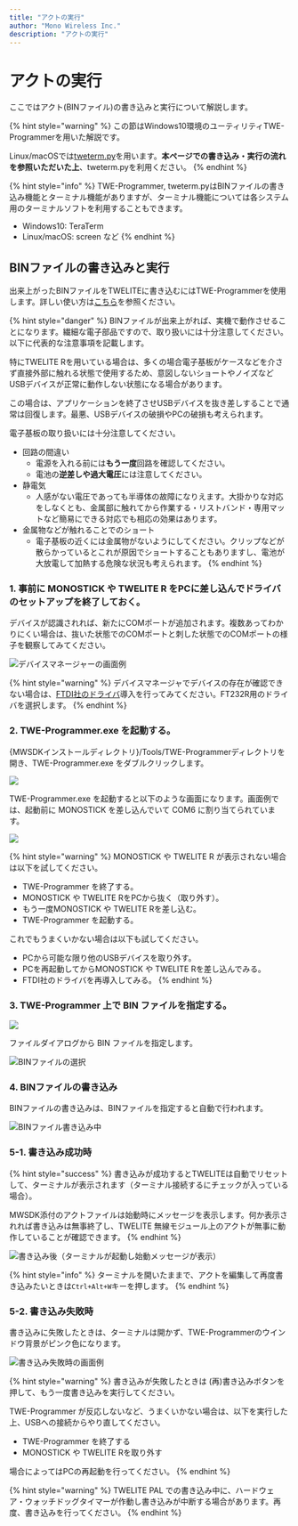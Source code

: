 ```yaml
---
title: "アクトの実行"
author: "Mono Wireless Inc."
description: "アクトの実行"
---
```


# アクトの実行

ここではアクト(BINファイル)の書き込みと実行について解説します。

{% hint style="warning" %}
この節はWindows10環境のユーティリティTWE-Programmerを用いた解説です。

Linux/macOSでは[tweterm.py](tweterm.py.md)を用います。**本ページでの書き込み・実行の流れを参照いただいた上**、tweterm.pyを利用ください。
{% endhint %}



{% hint style="info" %}
TWE-Programmer, tweterm.pyはBINファイルの書き込み機能とターミナル機能がありますが、ターミナル機能については各システム用のターミナルソフトを利用することもできます。

* Windows10: TeraTerm
* Linux/macOS: screen など
{% endhint %}



## BINファイルの書き込みと実行

出来上がったBINファイルをTWELITEに書き込むにはTWE-Programmerを使用します。詳しい使い方は[こちら](https://tweprogrammer.twelite.info)を参照ください。

{% hint style="danger" %}
BINファイルが出来上がれば、実機で動作させることになります。繊細な電子部品ですので、取り扱いには十分注意してください。以下に代表的な注意事項を記載します。

特にTWELITE Rを用いている場合は、多くの場合電子基板がケースなどを介さず直接外部に触れる状態で使用するため、意図しないショートやノイズなどUSBデバイスが正常に動作しない状態になる場合があります。

この場合は、アプリケーションを終了させUSBデバイスを抜き差しすることで通常は回復します。最悪、USBデバイスの破損やPCの破損も考えられます。

電子基板の取り扱いには十分注意してください。

* 回路の間違い
  * 電源を入れる前には**もう一度**回路を確認してください。
  * 電池の**逆差しや過大電圧**には注意してください。
* 静電気
  * 人感がない電圧であっても半導体の故障になりえます。大掛かりな対応をしなくとも、金属部に触れてから作業する・リストバンド・専用マットなど簡易にできる対応でも相応の効果はあります。
* 金属物などが触れることでのショート
  * 電子基板の近くには金属物がないようにしてください。クリップなどが散らかっているとこれが原因でショートすることもありますし、電池が大放電して加熱する危険な状況も考えられます。
{% endhint %}



### 1. 事前に MONOSTICK や TWELITE R をPCに差し込んでドライバのセットアップを終了しておく。

デバイスが認識されれば、新たにCOMポートが追加されます。複数あってわかりにくい場合は、抜いた状態でのCOMポートと刺した状態でのCOMポートの様子を観察してみてください。

![デバイスマネージャーの画面例](<../../.gitbook/assets/image (10).png>)

{% hint style="warning" %}
デバイスマネージャでデバイスの存在が確認できない場合は、[FTDI社のドライバ](https://www.ftdichip.com/Drivers/VCP.htm)導入を行ってみてください。FT232R用のドライバを選択します。
{% endhint %}

### 2. TWE-Programmer.exe を起動する。

{MWSDKインストールディレクトリ}/Tools/TWE-Programmerディレクトリを開き、TWE-Programmer.exe をダブルクリックします。

![](<../../.gitbook/assets/image (9).png>)

TWE-Programmer.exe を起動すると以下のような画面になります。画面例では、起動前に MONOSTICK を差し込んでいて COM6 に割り当てられています。

![](<../../.gitbook/assets/image (11).png>)

{% hint style="warning" %}
MONOSTICK や TWELITE R が表示されない場合は以下を試してください。

* TWE-Programmer を終了する。
* MONOSTICK や TWELITE RをPCから抜く（取り外す）。
* もう一度MONOSTICK や TWELITE Rを差し込む。
* TWE-Programmer を起動する。

これでもうまくいかない場合は以下も試してください。

* PCから可能な限り他のUSBデバイスを取り外す。
* PCを再起動してからMONOSTICK や TWELITE Rを差し込んでみる。
* FTDI社のドライバを再導入してみる。
{% endhint %}



### 3. TWE-Programmer 上で BIN ファイルを指定する。

![](<../../.gitbook/assets/image (12).png>)



ファイルダイアログから BIN ファイルを指定します。

![BINファイルの選択](<../../.gitbook/assets/image (26).png>)

### 4. BINファイルの書き込み

BINファイルの書き込みは、BINファイルを指定すると自動で行われます。

![BINファイル書き込み中](<../../.gitbook/assets/image (15).png>)



### 5-1. 書き込み成功時

{% hint style="success" %}
書き込みが成功するとTWELITEは自動でリセットして、ターミナルが表示されます（ターミナル接続するにチェックが入っている場合）。

MWSDK添付のアクトファイルは始動時にメッセージを表示します。何か表示されれば書き込みは無事終了し、TWELITE 無線モジュール上のアクトが無事に動作していることが確認できます。
{% endhint %}

![書き込み後（ターミナルが起動し始動メッセージが表示）](<../../.gitbook/assets/image (16).png>)

{% hint style="info" %}
ターミナルを開いたままで、アクトを編集して再度書き込みたいときは`Ctrl+Alt+W`キーを押します。
{% endhint %}



### 5-2. 書き込み失敗時

書き込みに失敗したときは、ターミナルは開かず、TWE-Programmerのウインドウ背景がピンク色になります。

![書き込み失敗時の画面例](<../../.gitbook/assets/image (18).png>)

{% hint style="warning" %}
書き込みが失敗したときは (再)書き込みボタンを押して、もう一度書き込みを実行してください。

TWE-Programmer が反応しないなど、うまくいかない場合は、以下を実行した上、USBへの接続からやり直してください。

* TWE-Programmer を終了する
* MONOSTICK や TWELITE Rを取り外す

場合によってはPCの再起動を行ってください。
{% endhint %}

{% hint style="warning" %}
TWELITE PAL での書き込み中に、ハードウェア・ウォッチドッグタイマーが作動し書き込みが中断する場合があります。再度、書き込みを行ってください。
{% endhint %}
